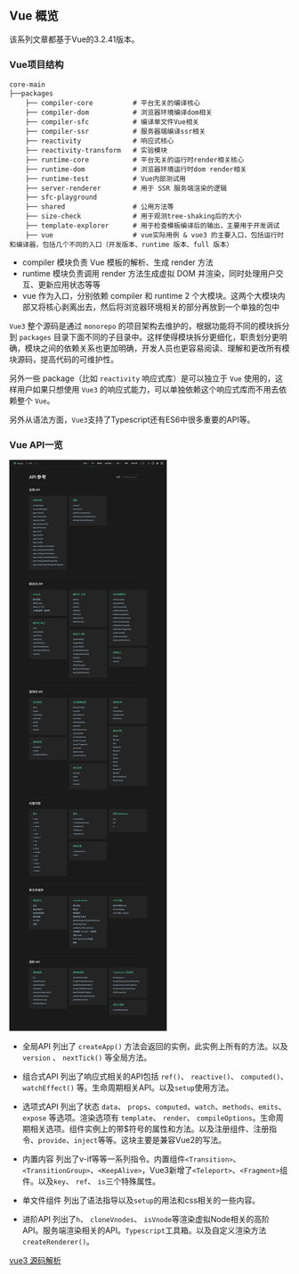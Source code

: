 ## Vue 概览
该系列文章都基于Vue的3.2.41版本。
### Vue项目结构
```
core-main
├──packages
    ├── compiler-core          # 平台无关的编译核心
    ├── compiler-dom           # 浏览器环境编译dom相关
    ├── compiler-sfc           # 编译单文件Vue相关
    ├── compiler-ssr           # 服务器端编译ssr相关
    ├── reactivity             # 响应式核心
    ├── reactivity-transform   # 实验模块
    ├── runtime-core           # 平台无关的运行时render相关核心
    ├── runtime-dom            # 浏览器环境运行时dom render相关
    ├── runtime-test           # Vue内部测试用
    ├── server-renderer        # 用于 SSR 服务端渲染的逻辑
    ├── sfc-playground          
    ├── shared                 # 公用方法等
    ├── size-check             # 用于观测tree-shaking后的大小
    ├── template-explorer      # 用于检查模板编译后的输出，主要用于开发调试
    ├── vue                    # vue实际用例 & vue3 的主要入口，包括运行时和编译器，包括几个不同的入口（开发版本、runtime 版本、full 版本） 
```
- compiler 模块负责 Vue 模板的解析、生成 render 方法
- runtime 模块负责调用 render 方法生成虚拟 DOM 并渲染，同时处理用户交互、更新应用状态等等
- vue 作为入口，分别依赖 compiler 和 runtime 2 个大模块。这两个大模块内部又将核心剥离出去，然后将浏览器环境相关的部分再放到一个单独的包中
  
`Vue3` 整个源码是通过 `monorepo` 的项目架构去维护的，根据功能将不同的模块拆分到 `packages` 目录下面不同的子目录中。这样使得模块拆分更细化，职责划分更明确，模块之间的依赖关系也更加明确，开发人员也更容易阅读、理解和更改所有模块源码，提高代码的可维护性。

另外一些 package（比如 `reactivity` 响应式库）是可以独立于 `Vue` 使用的，这样用户如果只想使用 `Vue3` 的响应式能力，可以单独依赖这个响应式库而不用去依赖整个 `Vue`。

另外从语法方面，`Vue3`支持了Typescript还有ES6中很多重要的API等。

### Vue API一览

![api](./assets/api.png)

- 全局API
列出了 `createApp()` 方法会返回的实例，此实例上所有的方法。以及 `version` 、 `nextTick()` 等全局方法。

- 组合式API
列出了响应式相关的API包括 `ref()`、 `reactive()`、 `computed()`、 `watchEffect()` 等。生命周期相关API。以及`setup`使用方法。

- 选项式API
列出了状态 `data`、 `props`、`computed`、`watch`、`methods`、`emits`、`expose` 等选项。渲染选项有 `template`、 `render`、 `compileOptions`。生命周期相关选项。组件实例上的带$符号的属性和方法。以及注册组件、注册指令、`provide`、`inject`等等。这块主要是兼容Vue2的写法。

- 内置内容
列出了v-if等等一系列指令。内置组件`<Transition>`、`<TransitionGroup>`、`<KeepAlive>`，Vue3新增了`<Teleport>`、`<Fragment>`组件。以及`key`、 `ref`、 `is`三个特殊属性。

- 单文件组件
列出了语法指导以及`setup`的用法和css相关的一些内容。

- 进阶API
列出了`h`、 `cloneVnodes`、 `isVnode`等渲染虚拟Node相关的高阶API。服务端渲染相关的API。`Typescript`工具箱。以及自定义渲染方法 `createRenderer()`。


[vue3 源码解析](https://zhuanlan.zhihu.com/p/362700214)
